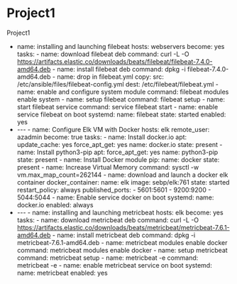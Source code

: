 # Project1
Project1
- name: installing and launching filebeat                                                                                 hosts: webservers                                                                                                       become: yes                                                                                                             tasks:                                                                                                                                                                                                                                            - name: download filebeat deb                                                                                             command: curl -L -O https://artifacts.elastic.co/downloads/beats/filebeat/filebeat-7.4.0-amd64.deb                                                                                                                                            - name: install filebeat deb                                                                                              command: dpkg -i filebeat-7.4.0-amd64.deb                                                                                                                                                                                                     - name: drop in filebeat.yml                                                                                              copy:                                                                                                                     src: /etc/ansible/files/filebeat-config.yml                                                                             dest: /etc/filebeat/filebeat.yml                                                                                                                                                                                                            - name: enable and configure system module                                                                                command: filebeat modules enable system                                                                                                                                                                                                       - name: setup filebeat                                                                                                    command: filebeat setup                                                                                                                                                                                                                       - name: start filebeat service                                                                                            command: service filebeat start                                                                                                                                                                                                               - name: enable service filebeat on boot                                                                                   systemd:                                                                                                                  name: filebeat                                                                                                          state: started                                                                                                          enabled: yes 
- ---                                                                                                                     - name: Configure Elk VM with Docker                                                                                      hosts: elk                                                                                                              remote_user: azadmin                                                                                                    become: true                                                                                                            tasks:                                                                                                                                                                                                                                            - name: Install docker.io                                                                                                 apt:                                                                                                                      update_cache: yes                                                                                                       force_apt_get: yes                                                                                                      name: docker.io                                                                                                         state: present                                                                                                                                                                                                                              - name: Install python3-pip                                                                                               apt:                                                                                                                      force_apt_get: yes                                                                                                      name: python3-pip                                                                                                       state: present                                                                                                                                                                                                                              - name: Install Docker module                                                                                             pip:                                                                                                                      name: docker                                                                                                            state: present                                                                                                                                                                                                                              - name: Increase Virtual Memory                                                                                           command: sysctl -w vm.max_map_count=262144                                                                                                                                                                                                    - name: download and launch a docker elk container                                                                        docker_container:                                                                                                         name: elk                                                                                                               image: sebp/elk:761                                                                                                     state: started                                                                                                          restart_policy: always                                                                                                  published_ports:                                                                                                          - 5601:5601                                                                                                             - 9200:9200                                                                                                             - 5044:5044                                                                                                                                                                                                                               - name: Enable service docker on boot                                                                                     systemd:                                                                                                                  name: docker.io                                                                                                         enabled: always
- ---                                                                                                                     - name: installing and launching metricbeat                                                                               hosts: elk                                                                                                              become: yes                                                                                                             tasks:                                                                                                                                                                                                                                            - name: download metricbeat deb                                                                                           command: curl -L -O https://artifacts.elastic.co/downloads/beats/metricbeat/metricbeat-7.6.1-amd64.deb                                                                                                                                        - name: install metricbeat deb                                                                                            command: dpkg -i metricbeat-7.6.1-amd64.deb                                                                                                                                                                                                   - name: metricbeat modules enable docker                                                                                  command: metricbeat modules enable docker                                                                                                                                                                                                     - name: setup metricbeat                                                                                                  command: metricbeat setup                                                                                                                                                                                                                     - name: metricbeat -e                                                                                                     command: metricbeat -e                                                                                                                                                                                                                        - name: enable metricbeat service on boot                                                                                 systemd:                                                                                                                  name: metricbeat                                                                                                        enabled: yes
